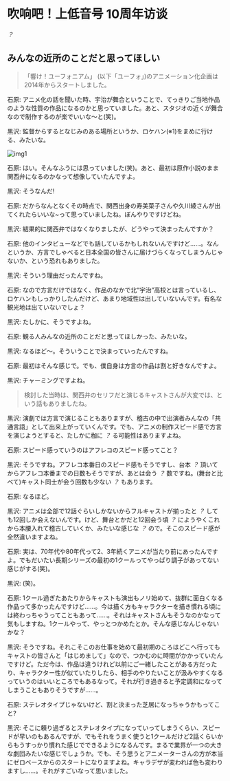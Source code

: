 # 吹响吧！上低音号 10周年访谈

*？*

## みんなの近所のことだと思ってほしい

> 「響け！ユーフォニアム」 (以下「ユーフォ」)のアニメーション化企画は2014年からスタートしました。

石原: アニメ化の話を聞いた時、宇治が舞合ということで、てっきりご当地作品のような性質の作品になるのかと思っていました。あと、スタジオの近くが舞合なので制作するのが楽でいいな〜と(笑)。

黒沢: 監督からするとなじみのある場所というか、ロケハン(※1)をまめに行ける、みたいな。

![img1]()

石原: はい。そんなふうには思っていました(笑)。あと、最初は原作小説のまま関西弁になるのかなって想像していたんですよ。

黒沢: そうなんだ!

石原: だからなんとなくその時点で、関西出身の寿美菜子さんや久川綾さんが出てくれたらいいな~って思っていましたね。ぼんやりですけどね。

黒沢: 結果的に関西弁ではなくなりましたが、どうやって決まったんですか？

石原: 他のインタビューなどでも話しているかもしれないんですけど……。なんというか、方言でしゃべると日本全国の皆さんに届けづらくなってしまうんじゃないか、という恐れもありました。

黒沢: そういう理由だったんですね。

石原: なので方言だけではなく、作品のなかで北“宇治”高校とは言っているし、ロケハンもしっかりしたんだけど、あまり地域性は出していないんです。有名な観光地は出ていないでしょ？

黒沢: たしかに、そうですよね。

石原: 観る人みんなの近所のことだと思ってほしかった、みたいな。

黒沢: なるほど〜。そういうことで決まっていったんですね。

石原: 最初はそんな感じで。でも、僕自身は方言の作品は割と好きなんですよ。

黒沢: チャーミングですよね。

> 検討した当時は、関西弁のセリフだと演じるキャストさんが大変では、という話もありましたね。

黒沢: 演劇では方言で演じることもありますが、稽古の中で出演者みんなの「共通言語」として出来上がっていくんです。でも、アニメの制作スピード感で方言を演じようとすると、たしかに枷に *？* る可能性はありますよね。

石原: スピード感っていうのはアフレコのスピード感ってこと？

黒沢: そうですね。アフレコ本番日のスピード感もそうですし、台本 *？* 頂いてからアフレコ本番までの日数もそうですが、あとは会う *？* 数ですね。(舞台と比べて)キャスト同士が会う回数も少ない *？* もあります。

石原: なるほど。

黒沢: アニメは全部で12話ぐらいしかないからフルキャストが揃ったと *？* しても12回しか会えないんです。けど、舞台とかだと12回会う頃 *？* にようやくこれから本腰入れて稽古していくか、みたいな感じな *？* ので。そこのスピード感が全然違いますよね。

石原: 実は、70年代や80年代って2、3年続くアニメが当たり前にあったんですよ。でもだいたい長期シリーズの最初の1クールってやっぱり調子があってない感じがする(笑)。

黒沢: (笑)。

石原: 1クール過ぎたあたりからキャストも演出もノリ始めて、抜群に面白くなる作品って多かったんですけど……。今は描く方もキャラクターを描き慣れる頃には終わっちゃうってこともあって……。それはキャストさんもそうなのかなって気もしますね。1クールやって、やっとつかめたとか。そんな感じなんじゃないかな？

黒沢: そうですね。それこそこのお仕事を始めて最初期のころはどこへ行ってもキャストの皆さんと「はじめまして」なので、つかむのに時間がかかっていたんですけど。ただ今は、作品は違うけれど以前にご一緒したことがある方だったり、キャラクター性が似ていたりしたら、相手のやりたいことが汲みやすくなるっていうのはいいところでもあるなって。それが行き過きると予定調和になってしまうこともありそうですが……。

石原: ステレオタイプじゃないけど、割と決まった芝居になっちゃうかもってこと?

黒沢: そこに頼り過ぎるとステレオタイプになっていってしまうくらい、スピードが早いのもあるんですが、でもそれをうまく使うと1クールだけど2話くらいからもうすっかり慣れた感じでできるようになるんです。まるで業界が一つの大きな劇団みたいな感じでしょうか。でも、そう思うとアニメーターさんの方が本当にゼロベースからのスタートになりますよね。キャラデザが変われば色も変わりますし……。それがすごいなって思いました。
